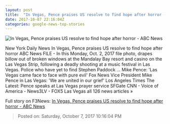 ```yaml
---
layout: post
title:  "In Vegas, Pence praises US resolve to find hope after horror - ABC News"
date: 2017-10-07 22:16:04Z
categories: google-news-top-stories
---
```


![In Vegas, Pence praises US resolve to find hope after horror - ABC News](http://a.abcnews.com/images/Entertainment/WireAP_0d5e8b37eebb4162a3e7addcd3c67998_16x9_992.jpg)

New York Daily News In Vegas, Pence praises US resolve to find hope after horror ABC News FILE - In this Monday, Oct. 2, 2017 file photo, drapes billow out of broken windows at the Mandalay Bay resort and casino on the Las Vegas Strip, following a deadly shooting at a music festival in Las Vegas. Police who have yet to find Stephen Paddock ... Mike Pence: 'Las Vegas came face to face with pure evil' Fox News Vice President Mike Pence in Las Vegas: 'We are united in our grief' Los Angeles Times The Latest: Pence speaks at Las Vegas prayer service SFGate CNN - Voice of America - News3LV - FOX5 Las Vegas all 126 news articles »


Full story on F3News: [In Vegas, Pence praises US resolve to find hope after horror - ABC News](http://www.f3nws.com/n/gRz2X)

> Posted on: Saturday, October 7, 2017 10:16:04 PM
